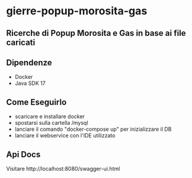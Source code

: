 # gierre-popup-morosita-gas
Ricerche di Popup Morosita e Gas in base ai file caricati
---

## Dipendenze
- Docker
- Java SDK 17


## Come Eseguirlo
- scaricare e installare docker
- spostarsi sulla cartella /mysql
- lanciare il comando "docker-compose up" per inizializzare il DB
- lanciare il webservice con l'IDE utilizzato


## Api Docs
Visitare http://localhost:8080/swagger-ui.html
